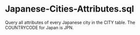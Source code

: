 # Japanese-Cities-Attributes.sql
Query all attributes of every Japanese city in the CITY table. The COUNTRYCODE for Japan is JPN.
